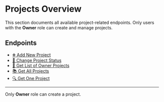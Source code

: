 # Projects Overview

This section documents all available project-related endpoints. Only users with the **Owner** role can create and manage projects.

## Endpoints

- [➕ Add New Project](./endpoints/add-new-project.md)
- [🔄 Change Project Status](./endpoints/status.md)
- [📄 Get List of Owner Projects](#get-list-of-owner-projects)
- [📚 Get All Projects](./endpoints/get-all-project.md)
- [🔍 Get One Project](./endpoints/get-one-project.md)

---

Only **Owner** role can create a project.
